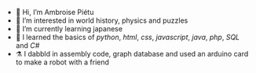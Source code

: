 - 👋 Hi, I’m Ambroise Piétu
- 👀 I’m interested in world history, physics and puzzles
- 🌱 I’m currently learning japanese
- :test_tube: I learned the basics of *python*, *html*, *css*, *javascript*, *java*, *php*, *SQL* and *C#*
- :alembic: I dabbld in assembly code, graph database and used an arduino card to make a robot with a friend

<!---
FrAmbroise/FrAmbroise is a ✨ special ✨ repository because its `README.md` (this file) appears on your GitHub profile.
You can click the Preview link to take a look at your changes.
--->

